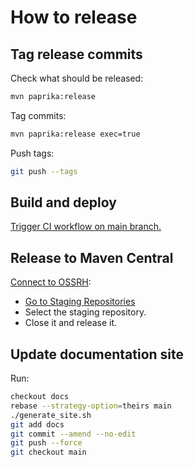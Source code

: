 
# How to release

## Tag release commits

Check what should be released:
```bash
mvn paprika:release
```
Tag commits:
```bash
mvn paprika:release exec=true
```
Push tags:
```bash
git push --tags
```

## Build and deploy

[Trigger CI workflow on main branch.](https://github.com/atos-digital-id/paprika/actions/workflows/maven.yml)

## Release to Maven Central

[Connect to OSSRH](https://s01.oss.sonatype.org/):

  * [Go to Staging Repositories](https://s01.oss.sonatype.org/#stagingRepositories)
  * Select the staging repository.
  * Close it and release it.

## Update documentation site

Run:
```bash
checkout docs
rebase --strategy-option=theirs main
./generate_site.sh
git add docs
git commit --amend --no-edit
git push --force
git checkout main
```

